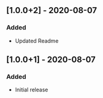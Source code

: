 ## [1.0.0+2] - 2020-08-07
### Added
- Updated Readme
## [1.0.0+1] - 2020-08-07
### Added
- Initial release